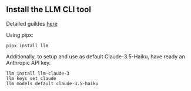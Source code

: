 ## Install the LLM CLI tool

Detailed guildes [here](https://llm.datasette.io)

Using pipx:
```
pipx install llm
```

Additionally, to setup and use as default Claude-3.5-Haiku, have ready an Anthropic API key.
```
llm install llm-claude-3
llm keys set claude
llm models default claude-3.5-haiku
```
